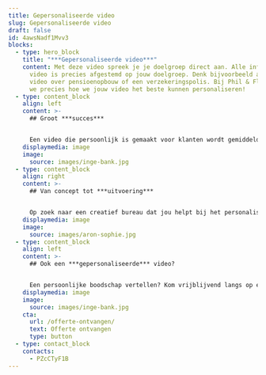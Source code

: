 ```yaml
---
title: Gepersonaliseerde video
slug: Gepersonaliseerde video
draft: false
id: 4awsNadf1Mvv3
blocks:
  - type: hero_block
    title: "***Gepersonaliseerde video***"
    content: Met deze video spreek je je doelgroep direct aan. Alle informatie in de
      video is precies afgestemd op jouw doelgroep. Denk bijvoorbeeld aan een
      video over pensioenopbouw of een verzekeringspolis. Bij Phil & Flo weten
      we precies hoe we jouw video het beste kunnen personaliseren!
  - type: content_block
    align: left
    content: >-
      ## Groot ***succes***


      Een video die persoonlijk is gemaakt voor klanten wordt gemiddeld 85% vaker geopend dan video’s die dat niet zijn. Je klant voelt zich persoonlijk aangesproken en de betrokkenheid bij je bedrijf wordt op die manier verhoogd. Het zal je dan ook niet verbazen dat klanten na het zien van een gepersonaliseerde video eerder tot actie over zullen gaan!
    displaymedia: image
    image:
      source: images/inge-bank.jpg
  - type: content_block
    align: right
    content: >-
      ## Van concept tot ***uitvoering***


      Op zoek naar een creatief bureau dat jou helpt bij het personaliseren van jouw video? Phil & Flo regelt het voor je. We helpen je een video te creëren van concept tot uitvoering. Dankzij onze jarenlange ervaring en de nieuwste technieken zijn we in staat om video’s realtime aan te passen, zodat je je film ook op lange termijn kan inzetten!
    displaymedia: image
    image:
      source: images/aron-sophie.jpg
  - type: content_block
    align: left
    content: >-
      ## Ook een ***gepersonaliseerde*** video?


      Een persoonlijke boodschap vertellen? Kom vrijblijvend langs op één van onze kantoren in Eindhoven, Amsterdam of Groningen en ontdek wat wij voor jou kunnen betekenen!
    displaymedia: image
    image:
      source: images/inge-bank.jpg
    cta:
      url: /offerte-ontvangen/
      text: Offerte ontvangen
      type: button
  - type: contact_block
    contacts:
      - PZcCTyF1B
---
```

